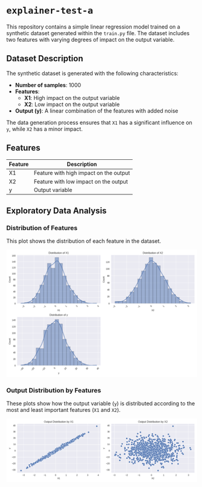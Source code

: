 # `explainer-test-a`

This repository contains a simple linear regression model trained on a synthetic dataset generated within the `train.py` file. 
The dataset includes two features with varying degrees of impact on the output variable.

## Dataset Description

The synthetic dataset is generated with the following characteristics:

- **Number of samples**: 1000
- **Features**:
  - **X1**: High impact on the output variable
  - **X2**: Low impact on the output variable
- **Output (y)**: A linear combination of the features with added noise

The data generation process ensures that `X1` has a significant influence on `y`, while `X2` has a minor impact.

## Features

| Feature | Description                           |
|---------|---------------------------------------|
| X1      | Feature with high impact on the output|
| X2      | Feature with low impact on the output |
| y       | Output variable                       |


## Exploratory Data Analysis

### Distribution of Features

This plot shows the distribution of each feature in the dataset.

![Feature Distributions](./feature_distributions.png)

### Output Distribution by Features

These plots show how the output variable (`y`) is distributed according to the most and least important features (`X1` and `X2`).

![Output Distribution](./output_distribution.png)
